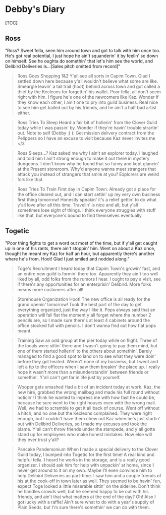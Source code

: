 # Debby's Diary 
[TOC]

## Ross 
"Ross? Sweet fella, seen him around town and got to talk with him once too. He's got real potential, I just hope he ain't squanderin' it by feelin' so down on himself. See he oughta do somethin' that let's him see the world, and Delibird Deliveries is...[Sales pitch omitted from record]"

>Ross Goes Shopping 1&2
Y'all see all sorts in Capim Town. Glad I settled down here because y'all wouldn't believe what some are like. Smeargle leavin' a tail trail (hoot) behind across town and got called a thief by the Kecleons for forgettin' his wallet. Poor fella, all don't seem right with him. I figure he's one of the newcomers like Kaz. Wonder if they know each other, I ain't one to pry into guild business.
Real nice to see him get bailed out by his friends, and he ain't a half bad artist either.

>Ross Tries To Sleep
Heard a fair bit of hollerin' from the Clover Guild today while I was passin' by. Wonder if they're havin' trouble strartin' out.
Note to self (Debby ;) ): Get mission delivery contract from the Pelippers so I have an excuse to visit because Kaz never invites me </3

>Ross Sleeps...?
Kaz asked me why I ain't an explorer today. I laughed and told him I ain't strong enough to make it out there in mystery dungeons. I don't know why he found that so funny and kept glancin' at the Present storeroom.
Why'd anyone wanna meet strangers that attack you instead of strangers that smile at you? Explorers are weird folk like that.

>Ross Tries To Train
First day in Capim Town. Already got a place for the office cleared out, and I can start settin' up my very own business first thing tomorrow!
Honestly speakin' it's a relief gettin' to do what y'all love after all this time. Travelin' is nice and all, but y'all sometimes lose sight of things. I think everyone struggles with stuff like that, but everyone's bound to find themselves eventually.

## Togetic
"Poor thing fights to get a word out most of the time, but if y'all get caught up in one of his rants, there ain't stoppin' him. Went on about a Kaz once, thought he meant my Kaz for half an hour, but apparently there's another where he's from. Hoot! Glad I just smiled and nodded along."

>Toge's Recruitment
I heard today that Capim Town's growin' fast, and an entire new guild is formin' there too. Apparently they ain't too well liked by all, odd folks from the rumors I hear. I ought to pay a visit, see if there's any opportunities for an enterprisin' Delibird. More folks means more customers after all! 

>Storehouse Organization
Hoot! The new office is all ready for the grand openin' tomorrow! Took the best part of the day to get everything organized, just the way I like it. Pops always said that an operation will fall flat the moment y'all forget where the number 2 pencils are, so I made sure there's at least 4 cabinets around the office stocked full with pencils. I don't wanna find out how flat pops meant.

>Training
Saw an odd group at the pier today while on flight. Three of the locals were sittin' there and I wasn't going to pay them mind, but one of them started hollerin' to the others about somethin'. Barely managed to find a good spot to land on to see what they were doin' before they got heated. Weren't none of my business, but I went and left a tip to the officers when I saw them breakin' the place up. I really hope it wasn't more than a misunderstandin' between friends or somethin'. Y'all can't get far in life just by yourself.

>Wooper gets smashed
Had a bit of an incident today at work. Kaz, the new hire, grabbed the wrong mailbag and made his full round without noticin'! I think he wanted to impress me with how fast he could be, because he sure went to the right houses even with the wrong mail.
Well, we had to scramble to get it all back of course. Went off without a hitch, and no one but the Kecleons complained. They were right enough, but I couldn't have them chew out Kaz when he's just startin' out with Delibird Deliveries, so I made my excuses and took the blame. Y'all can't throw friends under the stampede, and y'all gotta stand up for employees who make honest mistakes. How else will they ever trust y'all?

>Pancake Pandemonium 
When I made a special delivery to the Clover Guild today, I bumped into Togetic for the first time! A real kind and helpful fella. I heard he works in the storage, and is a really good organizer. I should ask him for help with unpackin' at home, since I never get around to it on my own. Maybe I'll even convince him to help Delibird Deliveries as part-time. 
I saw him and a couple friends of his at the cook-off in town later as well. They seemed to be havin' fun, expect Toge looked a little miserable sittin' on the sideline. Don't think he handles crowds well, but he seemed happy to be out with his friends, and ain't that what matters at the end of the day?
Oh! Also I got lucky with a raffle! Ain't sure what to do with a year's supply of Plain Seeds, but I'm sure there's somethin' we can do with them.